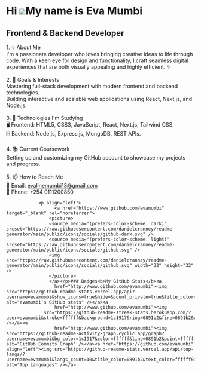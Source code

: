 Hi ![](https://user-images.githubusercontent.com/18350557/176309783-0785949b-9127-417c-8b55-ab5a4333674e.gif)My name is Eva Mumbi
=================================================================================================================================

Frontend & Backend Developer
----------------------------

1\. 💡 About Me<br> I'm a passionate developer who loves bringing creative ideas to life through code. With a keen eye for design and functionality, I craft seamless digital experiences that are both visually appealing and highly efficient. ✨ <br><br>  2. 🎯 Goals & Interests<br> Mastering full-stack development with modern frontend and backend technologies.<br> Building interactive and scalable web applications using React, Next.js, and Node.js.<br><br> 3. 🚀 Technologies I'm Studying<br> 🖥️ Frontend: HTML5, CSS3, JavaScript, React, Next.js, Tailwind CSS.<br> 🗄️ Backend: Node.js, Express.js, MongoDB, REST APIs.<br><br> 4. 📚 Current Coursework<br> Setting up and customizing my GitHub account to showcase my projects and progress.<br><br> 5. 📫 How to Reach Me<br> 📧 Email: evalinemumbi13@gmail.com<br> 📱 Phone: +254 0111200850
                  
                  
                  
                <p align="left">
                      <a href="https://www.github.com/evamumbi" target="_blank" rel="noreferrer">
                    <picture>
                    <source media="(prefers-color-scheme: dark)" srcset="https://raw.githubusercontent.com/danielcranney/readme-generator/main/public/icons/socials/github-dark.svg" />
                    <source media="(prefers-color-scheme: light)" srcset="https://raw.githubusercontent.com/danielcranney/readme-generator/main/public/icons/socials/github.svg" />
                    <img src="https://raw.githubusercontent.com/danielcranney/readme-generator/main/public/icons/socials/github.svg" width="32" height="32" />
                    </picture>
                    </a></p>### Badges<b>My GitHub Stats</b><a
                      href="http://www.github.com/evamumbi"><img src="https://github-readme-stats.vercel.app/api?username=evamumbi&show_icons=true&hide=&count_private=true&title_color=0891b2&text_color=ffffff&icon_color=0891b2&bg_color=1c1917&hide_border=true&show_icons=true" alt="evamumbi's GitHub stats" /></a><a
                      href="http://www.github.com/evamumbi"><img
                  src="https://github-readme-streak-stats.herokuapp.com/?user=evamumbi&stroke=ffffff&background=1c1917&ring=0891b2&fire=0891b2&currStreakNum=ffffff&currStreakLabel=0891b2&sideNums=ffffff&sideLabels=ffffff&dates=ffffff&hide_border=true" /></a><a
                      href="http://www.github.com/evamumbi"><img src="https://github-readme-activity-graph.cyclic.app/graph?username=evamumbi&bg_color=1c1917&color=ffffff&line=0891b2&point=ffffff&area_color=1c1917&area=true&hide_border=true&custom_title=GitHub%20Commits%20Graph" alt="GitHub Commits Graph" /></a><a href="https://github.com/evamumbi" align="left"><img src="https://github-readme-stats.vercel.app/api/top-langs/?username=evamumbi&langs_count=10&title_color=0891b2&text_color=ffffff&icon_color=0891b2&bg_color=1c1917&hide_border=true&locale=en&custom_title=Top%20%Languages" alt="Top Languages" /></a>
